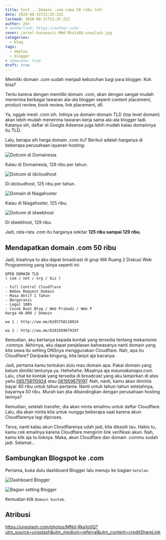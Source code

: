 ```yaml
---
title: Ssst... Domain .com cuma 50 ribu loh!
date: 2020-08-31T21:25:22Z
lastmod: 2020-08-31T21:25:22Z
author: Zen
# authorlink: https://author.site
cover: /arnel-hasanovic-MNd-Rka1o0Q-unsplash.jpg
categories:
  - blog
tags:
  - deploy
  - blogger
# showcase: true
draft: true
---
```


Memiliki domain .com sudah menjadi kebutuhan bagi para blogger. Kok bisa?

<!--more-->

Tentu karena dengan memiliki domain .com, akan dengan sangat mudah menerima berbagai tawaran ala-ala blogger seperti content placement, product review, book review, link placement, dll.

Ya, nggak mesti .com sih. Intinya ya domain-domain TLD (top level domain) akan lebih mudah menerima tawaran kerja sama ala-ala blogger tadi. Katanya sih, daftar di Google Adsense juga lebih mudah kalau domainnya itu TLD.

Lalu, berapa sih harga domain .com itu? Berikut adalah harganya di beberapa perusahaan layanan hosting:

![Dotcom di Domainesia](/IMG_20200901_103803.jpg)

Kalau di Domainesia, 129 ribu per tahun.

![Dotcom di idcloudhost](/IMG_20200901_104433.jpg)

Di idcloudhost, 125 ribu per tahun.

![Domain di Niagahoster](/IMG_20200901_105101.jpg)

Kalau di Niagahoster, 125 ribu.

![Dotcom di idwebhost](/IMG_20200901_105410.jpg)

Di idwebhost, 129 ribu.

Jadi, rata-rata .com itu harganya sekitar **125 ribu sampai 129 ribu.**

## Mendapatkan domain .com 50 ribu

Jadi, kisahnya tu aku dapat broadcast di grup WA Ruang 2 Diskusi Web Programming yang isinya seperti ini:

```
OPEN DOMAIN TLD
( com / net / org / biz )

- Full Control Cloudflare
- Bebas Request Domain
- Masa Aktif 1 Tahun
- Bergaransi
- Legal 100%
- Cocok Buat Blog / Web Pribadi / Web P
Harga 40.000 / Domain

wa 1 : http://wa.me/6285758110924

wa 2 : http://wa.me/6281959679197
```

Kemudian, aku bertanya kepada kontak yang tersedia tentang mekanisme .comnya. Akhirnya, aku dapat penjelasan bahwasanya nanti domain yang kita sewa itu setting DNSnya menggunakan Cloudflare. Nah, apa itu Cloudflare? Daripada bingung, kita lanjut aja bacanya.

Jadi, pertama kamu tentukan dulu mau domain apa. Pakai domain yang belum dimiliki tentunya ya. Hehehehe. Misalnya aja _maumakanapa.com_. Lalu, chat ke kontak yang tersedia di broadcast yang aku lampirkan di atas yaitu [085758110924](https://wa.me/6285758110924) atau [081959679197](https://wa.me/6281959679197). Nah, nanti, kamu akan diminta bayar 40 ribu untuk tahun pertama. Nanti untuk tahun-tahun setelahnya, bayarnya 50 ribu. Murah kan jika dibandingkan dengan perusahaan hosting lainnya?

Kemudian, setelah transfer, dia akan minta emailmu untuk daftar Cloudflare. Lalu, dia akan minta kita untuk nunggu beberapa saat karena akun Cloudflarenya lagi diproses.

Terus, nanti kalau akun Cloudflarenya udah jadi, kita dikasih tau. Habis tu, kamu cek emailnya karena Cloudflare mengirim link verifikasi akun. Nah, kamu klik aja tu linknya. Maka, akun Cloudflare dan domain .commu sudah jadi. Selamat...

## Sambungkan Blogspot ke .com

Pertama, buka dulu dashboard Blogger lalu menuju ke bagian `Setelan`.

![Dashboard Blogger](/IMG_20200901_172437.jpg)

![Bagian setting Blogger](/IMG_20200901_172501.jpg)

Kemudian klik `Domain kustom`.

## Atribusi

<https://unsplash.com/photos/MNd-Rka1o0Q?utm_source=unsplash&utm_medium=referral&utm_content=creditShareLink>